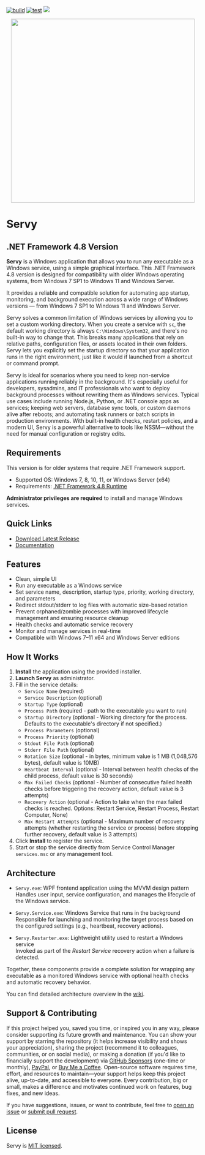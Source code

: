 [![build](https://github.com/aelassas/servy/actions/workflows/build.yml/badge.svg?branch=net48)](https://github.com/aelassas/servy/actions/workflows/build.yml) [![test](https://github.com/aelassas/servy/actions/workflows/test.yml/badge.svg?branch=net48)](https://github.com/aelassas/servy/actions/workflows/test.yml) [![](https://img.shields.io/badge/docs-wiki-brightgreen)](https://github.com/aelassas/servy/wiki)

<p align="center">
  <a href="https://servy-win.github.io/">
    <img src="https://servy-win.github.io/servy.png?d=7" width="480">
  </a>
</p>

# Servy

## .NET Framework 4.8 Version

**Servy** is a Windows application that allows you to run any executable as a Windows service, using a simple graphical interface. This .NET Framework 4.8 version is designed for compatibility with older Windows operating systems, from Windows 7 SP1 to Windows 11 and Windows Server.

It provides a reliable and compatible solution for automating app startup, monitoring, and background execution across a wide range of Windows versions — from Windows 7 SP1 to Windows 11 and Windows Server.

Servy solves a common limitation of Windows services by allowing you to set a custom working directory. When you create a service with `sc`, the default working directory is always `C:\Windows\System32`, and there's no built-in way to change that. This breaks many applications that rely on relative paths, configuration files, or assets located in their own folders. Servy lets you explicitly set the startup directory so that your application runs in the right environment, just like it would if launched from a shortcut or command prompt.

Servy is ideal for scenarios where you need to keep non-service applications running reliably in the background. It's especially useful for developers, sysadmins, and IT professionals who want to deploy background processes without rewriting them as Windows services. Typical use cases include running Node.js, Python, or .NET console apps as services; keeping web servers, database sync tools, or custom daemons alive after reboots; and automating task runners or batch scripts in production environments. With built-in health checks, restart policies, and a modern UI, Servy is a powerful alternative to tools like NSSM—without the need for manual configuration or registry edits.

## Requirements

This version is for older systems that require .NET Framework support.
* Supported OS: Windows 7, 8, 10, 11, or Windows Server (x64)
* Requirements: [.NET Framework 4.8 Runtime](https://dotnet.microsoft.com/en-us/download/dotnet-framework/thank-you/net48-web-installer)

**Administrator privileges are required** to install and manage Windows services.

## Quick Links
* [Download Latest Release](https://github.com/aelassas/servy/releases/latest)
* [Documentation](https://github.com/aelassas/servy/wiki)

## Features

* Clean, simple UI
* Run any executable as a Windows service
* Set service name, description, startup type, priority, working directory, and parameters
* Redirect stdout/stderr to log files with automatic size-based rotation
* Prevent orphaned/zombie processes with improved lifecycle management and ensuring resource cleanup
* Health checks and automatic service recovery
* Monitor and manage services in real-time
* Compatible with Windows 7–11 x64 and Windows Server editions


## How It Works

1. **Install** the application using the provided installer.
2. **Launch Servy** as administrator.
3. Fill in the service details:
   - `Service Name` (required)
   - `Service Description` (optional)
   - `Startup Type` (optional)
   - `Process Path` (required - path to the executable you want to run)
   - `Startup Directory` (optional - Working directory for the process. Defaults to the executable's directory if not specified.)
   - `Process Parameters` (optional)
   - `Process Priority` (optional)
   - `Stdout File Path` (optional)
   - `Stderr File Path` (optional)
   - `Rotation Size` (optional - in bytes, minimum value is 1 MB (1,048,576 bytes), default value is 10MB)
   - `Heartbeat Interval` (optional - Interval between health checks of the child process, default value is 30 seconds)
   - `Max Failed Checks` (optional - Number of consecutive failed health checks before triggering the recovery action, default value is 3 attempts)
   - `Recovery Action` (optional - Action to take when the max failed checks is reached. Options: Restart Service, Restart Process, Restart Computer, None)
   - `Max Restart Attempts` (optional - Maximum number of recovery attempts (whether restarting the service or process) before stopping further recovery, default value is 3 attempts)
4. Click **Install** to register the service.
5. Start or stop the service directly from Service Control Manager `services.msc` or any management tool.

## Architecture

- `Servy.exe`: WPF frontend application using the MVVM design pattern <br>
  Handles user input, service configuration, and manages the lifecycle of the Windows service.

- `Servy.Service.exe`: Windows Service that runs in the background <br>
  Responsible for launching and monitoring the target process based on the configured settings (e.g., heartbeat, recovery actions).

- `Servy.Restarter.exe`: Lightweight utility used to restart a Windows service <br>
  Invoked as part of the *Restart Service* recovery action when a failure is detected.

Together, these components provide a complete solution for wrapping any executable as a monitored Windows service with optional health checks and automatic recovery behavior.

You can find detailed architecture overview in the [wiki](https://github.com/aelassas/servy/wiki/Architecture).

## Support & Contributing

If this project helped you, saved you time, or inspired you in any way, please consider supporting its future growth and maintenance. You can show your support by starring the repository (it helps increase visibility and shows your appreciation), sharing the project (recommend it to colleagues, communities, or on social media), or making a donation (if you'd like to financially support the development) via [GitHub Sponsors](https://github.com/sponsors/aelassas) (one-time or monthly), [PayPal](https://www.paypal.me/aelassaspp), or [Buy Me a Coffee](https://www.buymeacoffee.com/aelassas). Open-source software requires time, effort, and resources to maintain—your support helps keep this project alive, up-to-date, and accessible to everyone. Every contribution, big or small, makes a difference and motivates continued work on features, bug fixes, and new ideas.

If you have suggestions, issues, or want to contribute, feel free to [open an issue](https://github.com/aelassas/servy/issues) or [submit pull request](https://github.com/aelassas/servy/pulls).

## License

Servy is [MIT licensed](https://github.com/aelassas/servy/blob/main/LICENSE.txt).

